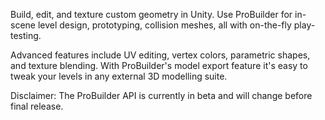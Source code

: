 Build, edit, and texture custom geometry in Unity. Use ProBuilder for in-scene level design, prototyping, collision meshes, all with on-the-fly play-testing.

Advanced features include UV editing, vertex colors, parametric shapes, and texture blending. With ProBuilder's model export feature it's easy to tweak your levels in any external 3D modelling suite.

Disclaimer: The ProBuilder API is currently in beta and will change before final release.
